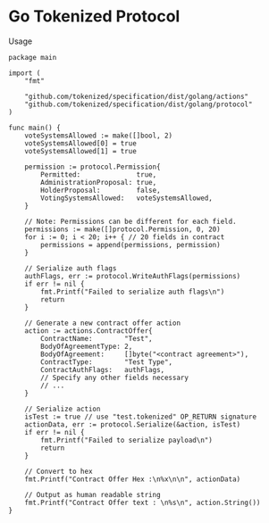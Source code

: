 # Go Tokenized Protocol

Usage

    package main

    import (
        "fmt"

        "github.com/tokenized/specification/dist/golang/actions"
        "github.com/tokenized/specification/dist/golang/protocol"
    )

    func main() {
        voteSystemsAllowed := make([]bool, 2)
        voteSystemsAllowed[0] = true
        voteSystemsAllowed[1] = true

        permission := protocol.Permission{
            Permitted:              true,
            AdministrationProposal: true,
            HolderProposal:         false,
            VotingSystemsAllowed:   voteSystemsAllowed,
        }

        // Note: Permissions can be different for each field.
        permissions := make([]protocol.Permission, 0, 20)
        for i := 0; i < 20; i++ { // 20 fields in contract
            permissions = append(permissions, permission)
        }

        // Serialize auth flags
        authFlags, err := protocol.WriteAuthFlags(permissions)
        if err != nil {
            fmt.Printf("Failed to serialize auth flags\n")
            return
        }

        // Generate a new contract offer action
        action := actions.ContractOffer{
            ContractName:        "Test",
            BodyOfAgreementType: 2,
            BodyOfAgreement:     []byte("<contract agreement>"),
            ContractType:        "Test Type",
            ContractAuthFlags:   authFlags,
            // Specify any other fields necessary
            // ...
        }

        // Serialize action
        isTest := true // use "test.tokenized" OP_RETURN signature
        actionData, err := protocol.Serialize(&action, isTest)
        if err != nil {
            fmt.Printf("Failed to serialize payload\n")
            return
        }

        // Convert to hex
        fmt.Printf("Contract Offer Hex :\n%x\n\n", actionData)

        // Output as human readable string
        fmt.Printf("Contract Offer text : \n%s\n", action.String())
    }
